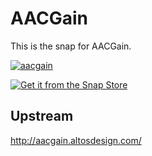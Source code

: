 # AACGain

This is the snap for AACGain.

[![aacgain](https://snapcraft.io/aacgain/badge.svg)](https://snapcraft.io/aacgain)

[![Get it from the Snap Store](https://snapcraft.io/static/images/badges/en/snap-store-white.svg)](https://snapcraft.io/aacgain)

## Upstream

http://aacgain.altosdesign.com/